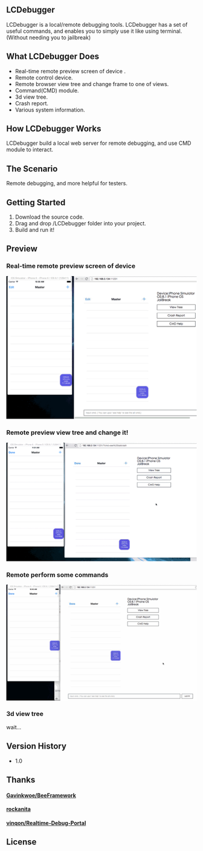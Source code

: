 ## LCDebugger
LCDebugger is a local/remote debugging tools. LCDebugger has a set of useful commands, and enables you to simply use it like using terminal. (Without needing you to jailbreak)

## What LCDebugger Does
- Real-time remote  preview screen of device .
- Remote control device.
- Remote browser view tree and change frame to one of views.
- Command(CMD) module.
- 3d view tree.
- Crash report.
- Various system information.

## How LCDebugger Works
LCDebugger build a local web server for remote debugging, and use CMD module to interact.

## The Scenario
Remote debugging, and more helpful for testers.

## Getting Started
1. Download the source code.
2. Drag and drop /LCDebugger folder into your project.
3. Build and run it!

## Preview
### Real-time remote preview screen of device
 ![image](https://github.com/titman/Pictures-of-the-warehouse/blob/master/remotepreview.gif?raw=false)

### Remote preview view tree and change it!
 ![image](https://github.com/titman/Pictures-of-the-warehouse/blob/master/viewtree.gif?raw=false)

### Remote perform some commands
 ![image](https://github.com/titman/Pictures-of-the-warehouse/blob/master/remotecontrol.gif?raw=false)

### 3d view tree
wait...

## Version History
- 1.0

## Thanks
#### [Gavinkwoe/BeeFramework](https://github.com/gavinkwoe/BeeFramework)
#### [rockanita](https://github.com/rockanita)
#### [vinqon/Realtime-Debug-Portal](https://github.com/vinqon/Realtime-Debug-Portal)

## License

